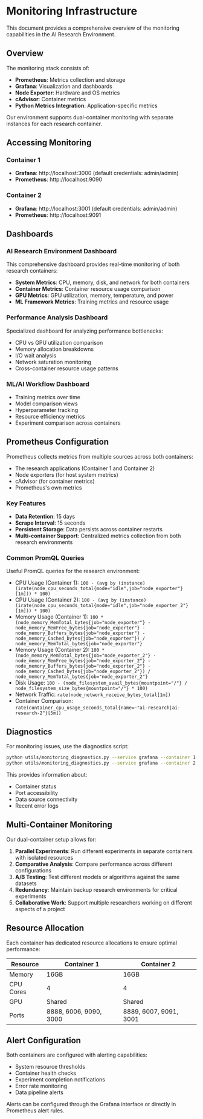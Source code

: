# Monitoring Infrastructure

This document provides a comprehensive overview of the monitoring capabilities in the AI Research Environment.

## Overview

The monitoring stack consists of:
- **Prometheus**: Metrics collection and storage
- **Grafana**: Visualization and dashboards
- **Node Exporter**: Hardware and OS metrics
- **cAdvisor**: Container metrics
- **Python Metrics Integration**: Application-specific metrics

Our environment supports dual-container monitoring with separate instances for each research container.

## Accessing Monitoring

### Container 1
- **Grafana**: http://localhost:3000 (default credentials: admin/admin)
- **Prometheus**: http://localhost:9090

### Container 2
- **Grafana**: http://localhost:3001 (default credentials: admin/admin)
- **Prometheus**: http://localhost:9091

## Dashboards

### AI Research Environment Dashboard

This comprehensive dashboard provides real-time monitoring of both research containers:

- **System Metrics**: CPU, memory, disk, and network for both containers
- **Container Metrics**: Container resource usage comparison
- **GPU Metrics**: GPU utilization, memory, temperature, and power
- **ML Framework Metrics**: Training metrics and resource usage

### Performance Analysis Dashboard

Specialized dashboard for analyzing performance bottlenecks:
- CPU vs GPU utilization comparison
- Memory allocation breakdowns
- I/O wait analysis
- Network saturation monitoring
- Cross-container resource usage patterns

### ML/AI Workflow Dashboard

- Training metrics over time
- Model comparison views
- Hyperparameter tracking
- Resource efficiency metrics
- Experiment comparison across containers

## Prometheus Configuration

Prometheus collects metrics from multiple sources across both containers:
- The research applications (Container 1 and Container 2)
- Node exporters (for host system metrics)
- cAdvisor (for container metrics)
- Prometheus's own metrics

### Key Features

- **Data Retention**: 15 days
- **Scrape Interval**: 15 seconds
- **Persistent Storage**: Data persists across container restarts
- **Multi-container Support**: Centralized metrics collection from both research environments

### Common PromQL Queries

Useful PromQL queries for the research environment:

- CPU Usage (Container 1): `100 - (avg by (instance) (irate(node_cpu_seconds_total{mode="idle",job="node_exporter"}[1m])) * 100)`
- CPU Usage (Container 2): `100 - (avg by (instance) (irate(node_cpu_seconds_total{mode="idle",job="node_exporter_2"}[1m])) * 100)`
- Memory Usage (Container 1): `100 * (node_memory_MemTotal_bytes{job="node_exporter"} - node_memory_MemFree_bytes{job="node_exporter"} - node_memory_Buffers_bytes{job="node_exporter"} - node_memory_Cached_bytes{job="node_exporter"}) / node_memory_MemTotal_bytes{job="node_exporter"}`
- Memory Usage (Container 2): `100 * (node_memory_MemTotal_bytes{job="node_exporter_2"} - node_memory_MemFree_bytes{job="node_exporter_2"} - node_memory_Buffers_bytes{job="node_exporter_2"} - node_memory_Cached_bytes{job="node_exporter_2"}) / node_memory_MemTotal_bytes{job="node_exporter_2"}`
- Disk Usage: `100 - (node_filesystem_avail_bytes{mountpoint="/"} / node_filesystem_size_bytes{mountpoint="/"} * 100)`
- Network Traffic: `rate(node_network_receive_bytes_total[1m])`
- Container Comparison: `rate(container_cpu_usage_seconds_total{name=~"ai-research|ai-research-2"}[5m])`

## Diagnostics

For monitoring issues, use the diagnostics script:

```bash
python utils/monitoring_diagnostics.py --service grafana --container 1
python utils/monitoring_diagnostics.py --service grafana --container 2
```

This provides information about:
- Container status
- Port accessibility
- Data source connectivity
- Recent error logs

## Multi-Container Monitoring

Our dual-container setup allows for:

1. **Parallel Experiments**: Run different experiments in separate containers with isolated resources
2. **Comparative Analysis**: Compare performance across different configurations
3. **A/B Testing**: Test different models or algorithms against the same datasets
4. **Redundancy**: Maintain backup research environments for critical experiments
5. **Collaborative Work**: Support multiple researchers working on different aspects of a project

## Resource Allocation

Each container has dedicated resource allocations to ensure optimal performance:

| Resource | Container 1 | Container 2 |
|----------|-------------|-------------|
| Memory | 16GB | 16GB |
| CPU Cores | 4 | 4 |
| GPU | Shared | Shared |
| Ports | 8888, 6006, 9090, 3000 | 8889, 6007, 9091, 3001 |

## Alert Configuration

Both containers are configured with alerting capabilities:

- System resource thresholds
- Container health checks
- Experiment completion notifications
- Error rate monitoring
- Data pipeline alerts

Alerts can be configured through the Grafana interface or directly in Prometheus alert rules.
